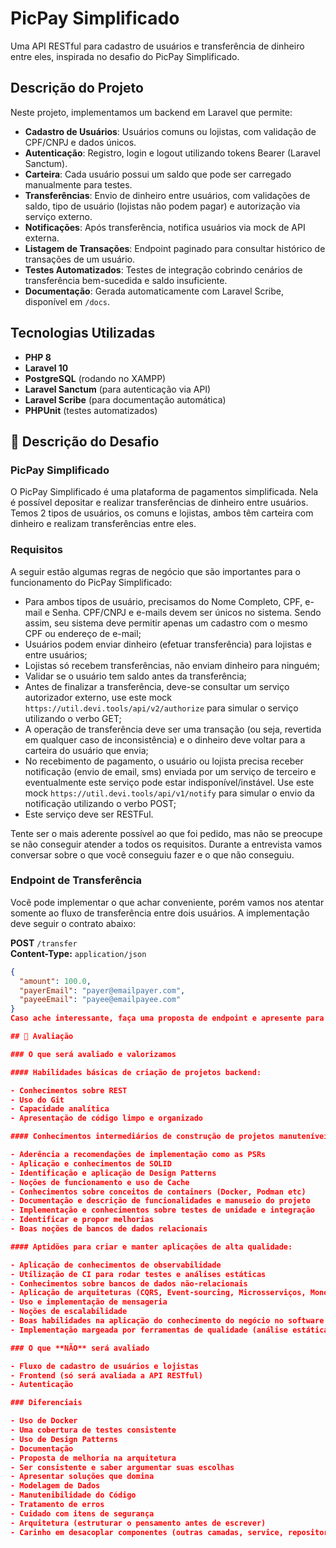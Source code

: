 # PicPay Simplificado

Uma API RESTful para cadastro de usuários e transferência de dinheiro entre eles, inspirada no desafio do PicPay Simplificado.

## Descrição do Projeto

Neste projeto, implementamos um backend em Laravel que permite:

- **Cadastro de Usuários**: Usuários comuns ou lojistas, com validação de CPF/CNPJ e dados únicos.  
- **Autenticação**: Registro, login e logout utilizando tokens Bearer (Laravel Sanctum).  
- **Carteira**: Cada usuário possui um saldo que pode ser carregado manualmente para testes.  
- **Transferências**: Envio de dinheiro entre usuários, com validações de saldo, tipo de usuário (lojistas não podem pagar) e autorização via serviço externo.  
- **Notificações**: Após transferência, notifica usuários via mock de API externa.  
- **Listagem de Transações**: Endpoint paginado para consultar histórico de transações de um usuário.  
- **Testes Automatizados**: Testes de integração cobrindo cenários de transferência bem-sucedida e saldo insuficiente.  
- **Documentação**: Gerada automaticamente com Laravel Scribe, disponível em `/docs`.

## Tecnologias Utilizadas

- **PHP 8**  
- **Laravel 10**  
- **PostgreSQL** (rodando no XAMPP)  
- **Laravel Sanctum** (para autenticação via API)  
- **Laravel Scribe** (para documentação automática)  
- **PHPUnit** (testes automatizados)

## 🔎 Descrição do Desafio

### PicPay Simplificado

O PicPay Simplificado é uma plataforma de pagamentos simplificada. Nela é possível depositar e realizar transferências de dinheiro entre usuários. Temos 2 tipos de usuários, os comuns e lojistas, ambos têm carteira com dinheiro e realizam transferências entre eles.

### Requisitos

A seguir estão algumas regras de negócio que são importantes para o funcionamento do PicPay Simplificado:

- Para ambos tipos de usuário, precisamos do Nome Completo, CPF, e-mail e Senha. CPF/CNPJ e e-mails devem ser únicos no sistema. Sendo assim, seu sistema deve permitir apenas um cadastro com o mesmo CPF ou endereço de e-mail;
- Usuários podem enviar dinheiro (efetuar transferência) para lojistas e entre usuários;
- Lojistas só recebem transferências, não enviam dinheiro para ninguém;
- Validar se o usuário tem saldo antes da transferência;
- Antes de finalizar a transferência, deve-se consultar um serviço autorizador externo, use este mock `https://util.devi.tools/api/v2/authorize` para simular o serviço utilizando o verbo GET;
- A operação de transferência deve ser uma transação (ou seja, revertida em qualquer caso de inconsistência) e o dinheiro deve voltar para a carteira do usuário que envia;
- No recebimento de pagamento, o usuário ou lojista precisa receber notificação (envio de email, sms) enviada por um serviço de terceiro e eventualmente este serviço pode estar indisponível/instável. Use este mock `https://util.devi.tools/api/v1/notify` para simular o envio da notificação utilizando o verbo POST;
- Este serviço deve ser RESTFul.

Tente ser o mais aderente possível ao que foi pedido, mas não se preocupe se não conseguir atender a todos os requisitos. Durante a entrevista vamos conversar sobre o que você conseguiu fazer e o que não conseguiu.

### Endpoint de Transferência

Você pode implementar o que achar conveniente, porém vamos nos atentar somente ao fluxo de transferência entre dois usuários. A implementação deve seguir o contrato abaixo:

**POST** `/transfer`  
**Content-Type:** `application/json`

```json
{
  "amount": 100.0,
  "payerEmail": "payer@emailpayer.com",
  "payeeEmail": "payee@emailpayee.com"
}
Caso ache interessante, faça uma proposta de endpoint e apresente para os entrevistadores.

## 📝 Avaliação

### O que será avaliado e valorizamos

#### Habilidades básicas de criação de projetos backend:

- Conhecimentos sobre REST  
- Uso do Git  
- Capacidade analítica  
- Apresentação de código limpo e organizado  

#### Conhecimentos intermediários de construção de projetos manuteníveis:

- Aderência a recomendações de implementação como as PSRs  
- Aplicação e conhecimentos de SOLID  
- Identificação e aplicação de Design Patterns  
- Noções de funcionamento e uso de Cache  
- Conhecimentos sobre conceitos de containers (Docker, Podman etc)  
- Documentação e descrição de funcionalidades e manuseio do projeto  
- Implementação e conhecimentos sobre testes de unidade e integração  
- Identificar e propor melhorias  
- Boas noções de bancos de dados relacionais  

#### Aptidões para criar e manter aplicações de alta qualidade:

- Aplicação de conhecimentos de observabilidade  
- Utilização de CI para rodar testes e análises estáticas  
- Conhecimentos sobre bancos de dados não-relacionais  
- Aplicação de arquiteturas (CQRS, Event-sourcing, Microsserviços, Monolito modular)  
- Uso e implementação de mensageria  
- Noções de escalabilidade  
- Boas habilidades na aplicação do conhecimento do negócio no software  
- Implementação margeada por ferramentas de qualidade (análise estática, PHPMD, PHPStan, PHP-CS-Fixer etc)  

### O que **NÃO** será avaliado

- Fluxo de cadastro de usuários e lojistas  
- Frontend (só será avaliada a API RESTful)  
- Autenticação  

### Diferenciais

- Uso de Docker  
- Uma cobertura de testes consistente  
- Uso de Design Patterns  
- Documentação  
- Proposta de melhoria na arquitetura  
- Ser consistente e saber argumentar suas escolhas  
- Apresentar soluções que domina  
- Modelagem de Dados  
- Manutenibilidade do Código  
- Tratamento de erros  
- Cuidado com itens de segurança  
- Arquitetura (estruturar o pensamento antes de escrever)  
- Carinho em desacoplar componentes (outras camadas, service, repository)  
